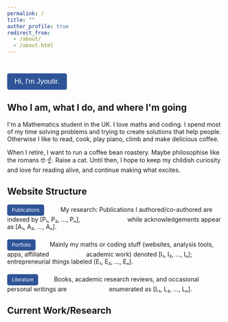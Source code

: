```yaml
---
permalink: /
title: ""
author_profile: true
redirect_from: 
  - /about/
  - /about.html
---
```


<div style="margin-top: 3em;">
  <div style="margin-bottom: 2em;">
    <button class="btn active" style="margin-right: 0.5em; font-size: 1.2em; padding: 8px 16px;"> Hi, I'm Jyoutir. </button>
  </div>
</div>

## Who I am, what I do, and where I'm going

I'm a Mathematics student in the UK. I love maths and coding. 
I spend most of my time solving problems and trying to create solutions that help people.
Otherwise I like to read, cook, play piano, climb and make delicious coffee. 

When I retire, I want to run a coffee bean roastery. Maybe philosophise like the romans 🤓 ☝️. Raise a cat.
Until then, I hope to keep my childish curiosity and love for reading alive, and continue making what excites.


## Website Structure

<div style="margin-top: 1em;">
  <div style="margin-bottom: 1.5em;">
    <span style="display:inline-block; width:120px;">
      <a href="/publications/" class="btn" style="text-decoration: none;">Publications</a>
    </span> My research: Publications I authored/co-authored are indexed by [P₁, P₂, …, Pₙ], &nbsp;&nbsp;&nbsp;&nbsp;&nbsp;&nbsp;&nbsp;&nbsp;&nbsp;&nbsp;&nbsp;&nbsp;&nbsp;&nbsp;&nbsp;&nbsp;&nbsp;&nbsp;&nbsp;&nbsp;&nbsp;&nbsp;&nbsp;&nbsp;&nbsp;&nbsp; while acknowledgements appear as [A₁, A₂, …, Aₙ].
  </div>

  <div style="margin-bottom: 1.5em;">
    <span style="display:inline-block; width:95px;">
      <a href="/portfolio/" class="btn" style="text-decoration: none;">Portfolio</a>
    </span> Mainly my maths or coding stuff (websites, analysis tools, apps, affiliated &nbsp;&nbsp;&nbsp;&nbsp;&nbsp;&nbsp;&nbsp;&nbsp;&nbsp;&nbsp;&nbsp;&nbsp;&nbsp;&nbsp;&nbsp;&nbsp;&nbsp;&nbsp;&nbsp;&nbsp; academic work) denoted [I₁, I₂, …, Iₙ]; entrepreneurial things labeled [E₁, E₂, …, Eₙ].
  </div>

  <div style="margin-bottom: 1.5em;">
    <span style="display:inline-block; width:105px;">
      <a href="/literature/" class="btn" style="text-decoration: none;">Literature</a>
    </span> Books, academic research reviews, and occasional personal writings are &nbsp;&nbsp;&nbsp;&nbsp;&nbsp;&nbsp;&nbsp;&nbsp;&nbsp;&nbsp;&nbsp;&nbsp;&nbsp;&nbsp;&nbsp;&nbsp;&nbsp;&nbsp;&nbsp;&nbsp;&nbsp;&nbsp;&nbsp; enumerated as [L₁, L₂, …, Lₙ].
  </div>
</div>

<style>
.btn {
  background-color: #2e5497;
  border: 1px solid #2e5497;
  color: white;
  padding: 5px 10px;
  cursor: pointer;
  border-radius: 4px;
  transition: all 0.3s ease;
  opacity: 1;
  font-size: 0.8em;
  display: inline-block;
}

.btn:hover {
  opacity: 0.85;
  color: white;
  text-decoration: none;
}
</style>

## Current Work/Research

